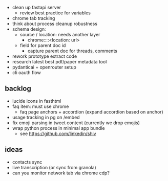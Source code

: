 - clean up fastapi server
  - review best practice for variables
- chrome tab tracking
- think about process cleanup robustness
- schema design:
  - source / location: needs another layer 
    - chrome::<location name: twitter>::<location: url>
  - field for parent doc id
    - capture parent doc for threads, comments
- rework prototype extract code
- research latest best pdf/paper metadata tool
- pydanticai + openrouter setup
- cli oauth flow

## backlog

- lucide icons in fasthtml
- faq item: must use chrome
  - faq page anchors + accordion (expand accordion based on anchor)
- usage tracking in pg on /embed
- fix emoji parsing in tweet content (currently we drop emojis)
- wrap python process in minimal app bundle
  - see https://github.com/linkedin/shiv

## ideas

- contacts sync
- live transcription (or sync from granola)
- can you monitor network tab via chrome cdp?
